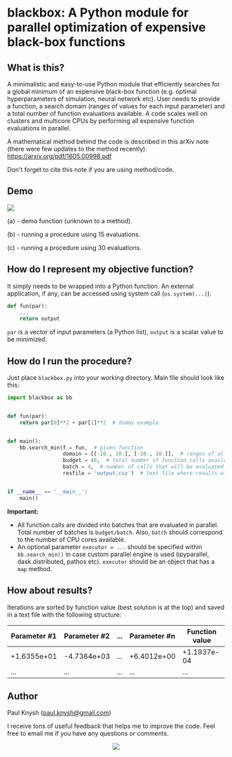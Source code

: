 # blackbox: A Python module for parallel optimization of expensive black-box functions

## What is this?

A minimalistic and easy-to-use Python module that efficiently searches for a global minimum of an expensive black-box function (e.g. optimal hyperparameters of simulation, neural network etc). User needs to provide a function, a search domain (ranges of values for each input parameter) and a total number of function evaluations available. A code scales well on clusters and multicore CPUs by performing all expensive function evaluations in parallel.

A mathematical method behind the code is described in this arXiv note (there were few updates to the method recently): https://arxiv.org/pdf/1605.00998.pdf

Don't forget to cite this note if you are using method/code.

## Demo

<img src="http://i.imgur.com/kkagLKR.png">

(a) - demo function (unknown to a method).

(b) - running a procedure using 15 evaluations.

(c) - running a procedure using 30 evaluations.

## How do I represent my objective function?

It simply needs to be wrapped into a Python function. An external application, if any, can be accessed using system call (`os.system(...)`).
```python
def fun(par):
    ...
    return output
```
`par` is a vector of input parameters (a Python list), `output` is a scalar value to be minimized.

## How do I run the procedure?

Just place `blackbox.py` into your working directory. Main file should look like this:
```python
import blackbox as bb


def fun(par):
    return par[0]**2 + par[1]**2  # dummy example


def main():
    bb.search_min(f = fun,  # given function
                  domain = [[-10., 10.], [-10., 10.]],  # ranges of all parameters
                  budget = 40,  # total number of function calls available
                  batch = 4,  # number of calls that will be evaluated in parallel
                  resfile = 'output.csv')  # text file where results will be saved


if __name__ == '__main__':
    main()
```
**Important:**
* All function calls are divided into batches that are evaluated in parallel. Total number of batches is `budget/batch`. Also, `batch` should correspond to the number of CPU cores available.
* An optional parameter `executor = ...` should be specified within `bb.search_min()` in case custom parallel engine is used (ipyparallel, dask.distributed, pathos etc). `executor` should be an object that has a `map` method.

## How about results?

Iterations are sorted by function value (best solution is at the top) and saved in a text file with the following structure:

Parameter #1 | Parameter #2 | ... | Parameter #n | Function value
--- | --- | --- | --- | ---
+1.6355e+01 | -4.7364e+03 | ... | +6.4012e+00 | +1.1937e-04
... | ... | ... | ... | ...

## Author

Paul Knysh (paul.knysh@gmail.com)

I receive tons of useful feedback that helps me to improve the code. Feel free to email me if you have any questions or comments.

<p align="center">
  <img src="http://i.imgur.com/De7yibS.png">
</p>
